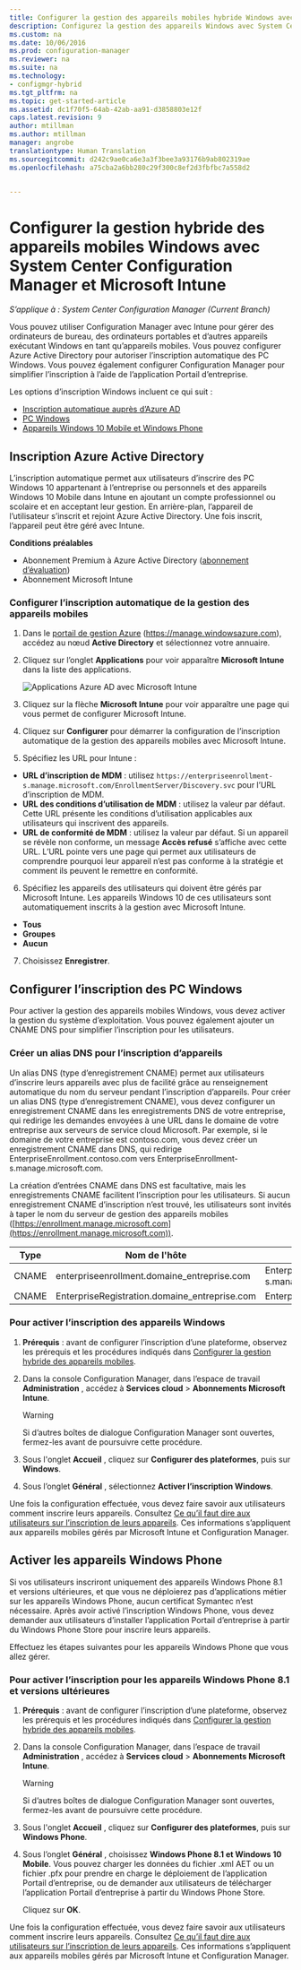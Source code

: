 ```yaml
---
title: Configurer la gestion des appareils mobiles hybride Windows avec System Center Configuration Manager et Microsoft Intune | Microsoft Docs
description: Configurez la gestion des appareils Windows avec System Center Configuration Manager et Microsoft Intune.
ms.custom: na
ms.date: 10/06/2016
ms.prod: configuration-manager
ms.reviewer: na
ms.suite: na
ms.technology:
- configmgr-hybrid
ms.tgt_pltfrm: na
ms.topic: get-started-article
ms.assetid: dc1f70f5-64ab-42ab-aa91-d3858803e12f
caps.latest.revision: 9
author: mtillman
ms.author: mtillman
manager: angrobe
translationtype: Human Translation
ms.sourcegitcommit: d242c9ae0ca6e3a3f3bee3a93176b9ab802319ae
ms.openlocfilehash: a75cba2a6bb280c29f300c8ef2d3fbfbc7a558d2


---
```

# <a name="set-up-windows-hybrid-device-management-with-system-center-configuration-manager-and-microsoft-intune"></a>Configurer la gestion hybride des appareils mobiles Windows avec System Center Configuration Manager et Microsoft Intune

*S’applique à : System Center Configuration Manager (Current Branch)*

Vous pouvez utiliser Configuration Manager avec Intune pour gérer des ordinateurs de bureau, des ordinateurs portables et d’autres appareils exécutant Windows en tant qu’appareils mobiles. Vous pouvez configurer Azure Active Directory pour autoriser l’inscription automatique des PC Windows. Vous pouvez également configurer Configuration Manager pour simplifier l’inscription à l’aide de l’application Portail d’entreprise.


Les options d’inscription Windows incluent ce qui suit :

- [Inscription automatique auprès d’Azure AD](#azure-active-directory-enrollment)
- [PC Windows](#set-up-windows-device-enrollment)
- [Appareils Windows 10 Mobile et Windows Phone](#enable-windows-phone-devices)

## <a name="azure-active-directory-enrollment"></a>Inscription Azure Active Directory

L’inscription automatique permet aux utilisateurs d’inscrire des PC Windows 10 appartenant à l’entreprise ou personnels et des appareils Windows 10 Mobile dans Intune en ajoutant un compte professionnel ou scolaire et en acceptant leur gestion. En arrière-plan, l’appareil de l’utilisateur s’inscrit et rejoint Azure Active Directory. Une fois inscrit, l’appareil peut être géré avec Intune.

**Conditions préalables**
- Abonnement Premium à Azure Active Directory ([abonnement d’évaluation](http://go.microsoft.com/fwlink/?LinkID=816845))
- Abonnement Microsoft Intune


### <a name="configure-automatic-mdm-enrollment"></a>Configurer l’inscription automatique de la gestion des appareils mobiles

1. Dans le [portail de gestion Azure](https://manage.windowsazure.com) (https://manage.windowsazure.com), accédez au nœud **Active Directory** et sélectionnez votre annuaire.

2. Cliquez sur l’onglet **Applications** pour voir apparaître **Microsoft Intune** dans la liste des applications.

    ![Applications Azure AD avec Microsoft Intune](../media/aad-intune-app.png)

3. Cliquez sur la flèche **Microsoft Intune** pour voir apparaître une page qui vous permet de configurer Microsoft Intune.

4. Cliquez sur **Configurer** pour démarrer la configuration de l’inscription automatique de la gestion des appareils mobiles avec Microsoft Intune.

5. Spécifiez les URL pour Intune :

  - **URL d’inscription de MDM** : utilisez `https://enterpriseenrollment-s.manage.microsoft.com/EnrollmentServer/Discovery.svc` pour l’URL d’inscription de MDM.
  - **URL des conditions d’utilisation de MDM** : utilisez la valeur par défaut. Cette URL présente les conditions d’utilisation applicables aux utilisateurs qui inscrivent des appareils.
  - **URL de conformité de MDM** : utilisez la valeur par défaut. Si un appareil se révèle non conforme, un message **Accès refusé** s’affiche avec cette URL. L’URL pointe vers une page qui permet aux utilisateurs de comprendre pourquoi leur appareil n’est pas conforme à la stratégie et comment ils peuvent le remettre en conformité.

6.  Spécifiez les appareils des utilisateurs qui doivent être gérés par Microsoft Intune. Les appareils Windows 10 de ces utilisateurs sont automatiquement inscrits à la gestion avec Microsoft Intune.

  - **Tous**
  - **Groupes**
  - **Aucun**

7. Choisissez **Enregistrer**.

## <a name="configure-windows-pc-enrollment"></a>Configurer l’inscription des PC Windows
 Pour activer la gestion des appareils mobiles Windows, vous devez activer la gestion du système d’exploitation.  Vous pouvez également ajouter un CNAME DNS pour simplifier l’inscription pour les utilisateurs.

### <a name="create-dns-alias-for-device-enrollment"></a>Créer un alias DNS pour l’inscription d’appareils  
 Un alias DNS (type d’enregistrement CNAME) permet aux utilisateurs d’inscrire leurs appareils avec plus de facilité grâce au renseignement automatique du nom du serveur pendant l’inscription d’appareils. Pour créer un alias DNS (type d’enregistrement CNAME), vous devez configurer un enregistrement CNAME dans les enregistrements DNS de votre entreprise, qui redirige les demandes envoyées à une URL dans le domaine de votre entreprise aux serveurs de service cloud Microsoft.  Par exemple, si le domaine de votre entreprise est contoso.com, vous devez créer un enregistrement CNAME dans DNS, qui redirige EnterpriseEnrollment.contoso.com vers EnterpriseEnrollment-s.manage.microsoft.com.  

 La création d’entrées CNAME dans DNS est facultative, mais les enregistrements CNAME facilitent l’inscription pour les utilisateurs. Si aucun enregistrement CNAME d’inscription n’est trouvé, les utilisateurs sont invités à taper le nom du serveur de gestion des appareils mobiles ([https://enrollment.manage.microsoft.com](https://enrollment.manage.microsoft.com)).

|Type|Nom de l'hôte|Pointe vers|  
|----------|---------------|---------------|  
|CNAME|enterpriseenrollment.domaine_entreprise.com|EnterpriseEnrollment-s.manage.microsoft.com|  
|CNAME|EnterpriseRegistration.domaine_entreprise.com|EnterpriseRegistration.windows.net|  
### <a name="to-enable-enrollment-for-windows-devices"></a>Pour activer l’inscription des appareils Windows  

1.  **Prérequis** : avant de configurer l’inscription d’une plateforme, observez les prérequis et les procédures indiqués dans [Configurer la gestion hybride des appareils mobiles](setup-hybrid-mdm.md).  

2.  Dans la console Configuration Manager, dans l’espace de travail **Administration** , accédez à **Services cloud** > **Abonnements Microsoft Intune**.  

    > [!WARNING]  
    >  Si d’autres boîtes de dialogue Configuration Manager sont ouvertes, fermez-les avant de poursuivre cette procédure.  

3.  Sous l'onglet **Accueil** , cliquez sur **Configurer des plateformes**, puis sur **Windows**.  

4.  Sous l’onglet **Général** , sélectionnez **Activer l’inscription Windows**.  

 Une fois la configuration effectuée, vous devez faire savoir aux utilisateurs comment inscrire leurs appareils. Consultez [Ce qu’il faut dire aux utilisateurs sur l’inscription de leurs appareils](https://docs.microsoft.com/intune/deploy-use/what-to-tell-your-end-users-about-using-microsoft-intune). Ces informations s’appliquent aux appareils mobiles gérés par Microsoft Intune et Configuration Manager.

## <a name="enable-windows-phone-devices"></a>Activer les appareils Windows Phone  
  Si vos utilisateurs inscriront uniquement des appareils Windows Phone 8.1 et versions ultérieures, et que vous ne déploierez pas d’applications métier sur les appareils Windows Phone, aucun certificat Symantec n’est nécessaire. Après avoir activé l’inscription Windows Phone, vous devez demander aux utilisateurs d’installer l’application Portail d’entreprise à partir du Windows Phone Store pour inscrire leurs appareils.  

  Effectuez les étapes suivantes pour les appareils Windows Phone que vous allez gérer.  

### <a name="to-enable-enrollment-for-windows-phone-81-and-later-devices"></a>Pour activer l’inscription pour les appareils Windows Phone 8.1 et versions ultérieures  

 1.  **Prérequis** : avant de configurer l’inscription d’une plateforme, observez les prérequis et les procédures indiqués dans [Configurer la gestion hybride des appareils mobiles](setup-hybrid-mdm.md).  

 2.  Dans la console Configuration Manager, dans l’espace de travail **Administration** , accédez à **Services cloud** > **Abonnements Microsoft Intune**.  

     > [!WARNING]  
     >  Si d’autres boîtes de dialogue Configuration Manager sont ouvertes, fermez-les avant de poursuivre cette procédure.  

 3.  Sous l'onglet **Accueil** , cliquez sur **Configurer des plateformes**, puis sur **Windows Phone**.  

 4.  Sous l’onglet **Général** , choisissez  **Windows Phone 8.1 et Windows 10 Mobile**. Vous pouvez charger les données du fichier .xml AET ou un fichier .pfx pour prendre en charge le déploiement de l’application Portail d’entreprise, ou de demander aux utilisateurs de télécharger l’application Portail d’entreprise à partir du Windows Phone Store.  

      Cliquez sur **OK**.  

  Une fois la configuration effectuée, vous devez faire savoir aux utilisateurs comment inscrire leurs appareils. Consultez [Ce qu’il faut dire aux utilisateurs sur l’inscription de leurs appareils](https://docs.microsoft.com/intune/deploy-use/what-to-tell-your-end-users-about-using-microsoft-intune). Ces informations s’appliquent aux appareils mobiles gérés par Microsoft Intune et Configuration Manager.  



<!--HONumber=Jan17_HO4-->


